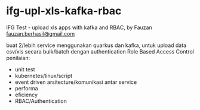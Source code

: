 # ifg-upl-xls-kafka-rbac
IFG Test - upload xls apps with kafka and RBAC,
by Fauzan
fauzan.berhasil@gmail.com

buat 2/lebih service menggunakan quarkus dan kafka, untuk upload data csv/xls secara bulk/batch dengan authentication Role Based Access Control
penilaian:
- unit test
- kubernetes/linux/script
- event driven arsitecture/komunikasi antar service
- performa
- eficiency
- RBAC/Authentication
